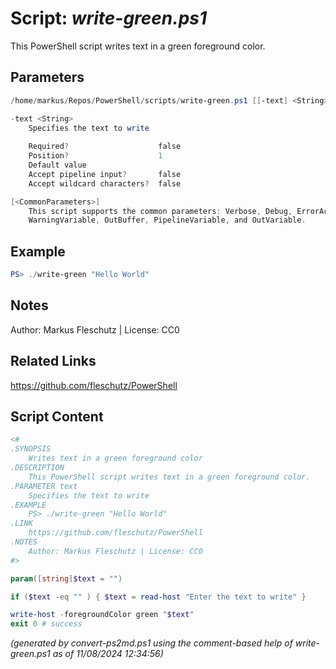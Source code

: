 Script: *write-green.ps1*
========================

This PowerShell script writes text in a green foreground color.

Parameters
----------
```powershell
/home/markus/Repos/PowerShell/scripts/write-green.ps1 [[-text] <String>] [<CommonParameters>]

-text <String>
    Specifies the text to write
    
    Required?                    false
    Position?                    1
    Default value                
    Accept pipeline input?       false
    Accept wildcard characters?  false

[<CommonParameters>]
    This script supports the common parameters: Verbose, Debug, ErrorAction, ErrorVariable, WarningAction, 
    WarningVariable, OutBuffer, PipelineVariable, and OutVariable.
```

Example
-------
```powershell
PS> ./write-green "Hello World"

```

Notes
-----
Author: Markus Fleschutz | License: CC0

Related Links
-------------
https://github.com/fleschutz/PowerShell

Script Content
--------------
```powershell
<#
.SYNOPSIS
	Writes text in a green foreground color
.DESCRIPTION
	This PowerShell script writes text in a green foreground color.
.PARAMETER text
	Specifies the text to write
.EXAMPLE
	PS> ./write-green "Hello World"
.LINK
	https://github.com/fleschutz/PowerShell
.NOTES
	Author: Markus Fleschutz | License: CC0
#>

param([string]$text = "")

if ($text -eq "" ) { $text = read-host "Enter the text to write" }

write-host -foregroundColor green "$text"
exit 0 # success
```

*(generated by convert-ps2md.ps1 using the comment-based help of write-green.ps1 as of 11/08/2024 12:34:56)*
